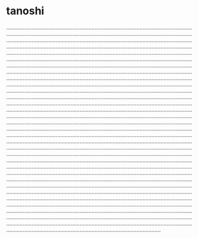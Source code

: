 # tanoshi
.......................................................................................................................................................................................................................................................................................................................................................................................................................................................................................................................................................................................................................................................................................................................................................................................................................................................................................................................................................................................................................................................................................................................................................................................................................................................................................................................................................................................................................................................................................................................................................................................................................................................................................................................................................................................................................................................................................................................................................................................................................................................................................................................................................................................................................................................................................................................................................................................................................................................................................................................................................................................................................................................................................................................................................................................................................................................................................................................................................................................................................................................................................................................................................................................................................................................................................................................................................................................................................................................................................................................................................................................................................................................................................................................................................................................................................................................................................................................................................................................................................................................................................................................................................................................................................................